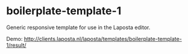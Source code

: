 boilerplate-template-1
======================

Generic responsive template for use in the Laposta editor.

Demo: http://clients.laposta.nl/laposta/templates/boilerplate-template-1/result/
